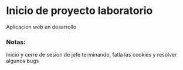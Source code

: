 # Inicio de proyecto laboratorio

Aplicacion web en desarrollo

### Notas:
Inicio y cerre de sesion de jefe terminando, fatla las cookies y resolver algunos bugs

